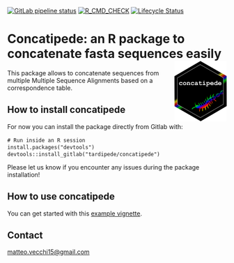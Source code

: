 [![GitLab pipeline status](https://gitlab.com/tardipede/concatipede/badges/master/pipeline.svg)](https://gitlab.com/tardipede/concatipede/commits/master)
[![R_CMD_CHECK](https://tardipede.gitlab.io/concatipede/R-CMD-check_badge.svg)](https://tardipede.gitlab.io/concatipede/R-CMD-check_output.txt)
[![Lifecycle Status](https://img.shields.io/badge/lifecycle-experimental-orange.svg)](https://www.tidyverse.org/lifecycle/)

Concatipede: an R package to concatenate fasta sequences easily  <img src="man/figures/concatipede_hexagon.png" width="120" align="right" />
==============================================================

This package allows to concatenate sequences from multiple Multiple Sequence Alignments based on a correspondence table.


## How to install concatipede

For now you can install the package directly from Gitlab with:

```
# Run inside an R session
install.packages("devtools")
devtools::install_gitlab("tardipede/concatipede")
```

Please let us know if you encounter any issues during the package installation!

## How to use concatipede

You can get started with this [example vignette](https://tardipede.gitlab.io/concatipede/articles/Package-usage.html).

## Contact
matteo.vecchi15@gmail.com
